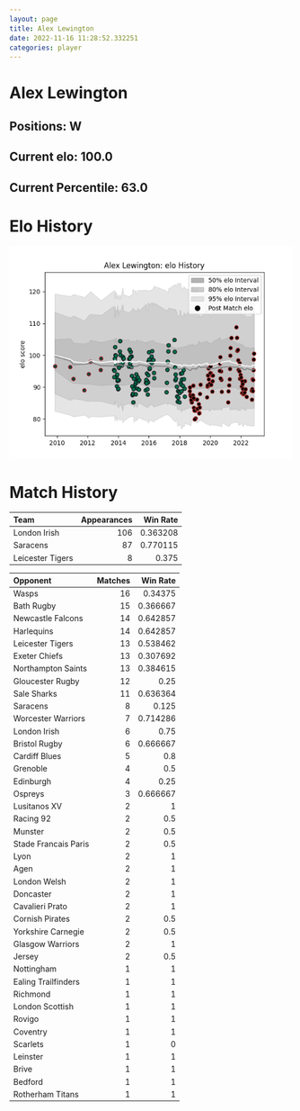 ```yaml
---  
layout: page  
title: Alex Lewington  
date: 2022-11-16 11:28:52.332251  
categories: player  
---
```

# Alex Lewington

## Positions: W

## Current elo: 100.0

## Current Percentile: 63.0

# Elo History


![elo history](history_AlexLewington.png)
# Match History


| Team             |   Appearances |   Win Rate |
|:-----------------|--------------:|-----------:|
| London Irish     |           106 |   0.363208 |
| Saracens         |            87 |   0.770115 |
| Leicester Tigers |             8 |   0.375    |

| Opponent             |   Matches |   Win Rate |
|:---------------------|----------:|-----------:|
| Wasps                |        16 |   0.34375  |
| Bath Rugby           |        15 |   0.366667 |
| Newcastle Falcons    |        14 |   0.642857 |
| Harlequins           |        14 |   0.642857 |
| Leicester Tigers     |        13 |   0.538462 |
| Exeter Chiefs        |        13 |   0.307692 |
| Northampton Saints   |        13 |   0.384615 |
| Gloucester Rugby     |        12 |   0.25     |
| Sale Sharks          |        11 |   0.636364 |
| Saracens             |         8 |   0.125    |
| Worcester Warriors   |         7 |   0.714286 |
| London Irish         |         6 |   0.75     |
| Bristol Rugby        |         6 |   0.666667 |
| Cardiff Blues        |         5 |   0.8      |
| Grenoble             |         4 |   0.5      |
| Edinburgh            |         4 |   0.25     |
| Ospreys              |         3 |   0.666667 |
| Lusitanos XV         |         2 |   1        |
| Racing 92            |         2 |   0.5      |
| Munster              |         2 |   0.5      |
| Stade Francais Paris |         2 |   0.5      |
| Lyon                 |         2 |   1        |
| Agen                 |         2 |   1        |
| London Welsh         |         2 |   1        |
| Doncaster            |         2 |   1        |
| Cavalieri Prato      |         2 |   1        |
| Cornish Pirates      |         2 |   0.5      |
| Yorkshire Carnegie   |         2 |   0.5      |
| Glasgow Warriors     |         2 |   1        |
| Jersey               |         2 |   0.5      |
| Nottingham           |         1 |   1        |
| Ealing Trailfinders  |         1 |   1        |
| Richmond             |         1 |   1        |
| London Scottish      |         1 |   1        |
| Rovigo               |         1 |   1        |
| Coventry             |         1 |   1        |
| Scarlets             |         1 |   0        |
| Leinster             |         1 |   1        |
| Brive                |         1 |   1        |
| Bedford              |         1 |   1        |
| Rotherham Titans     |         1 |   1        |